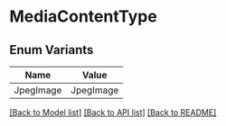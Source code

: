 # MediaContentType

## Enum Variants

| Name | Value |
|---- | -----|
| JpegImage | JpegImage |


[[Back to Model list]](../README.md#documentation-for-models) [[Back to API list]](../README.md#documentation-for-api-endpoints) [[Back to README]](../README.md)


